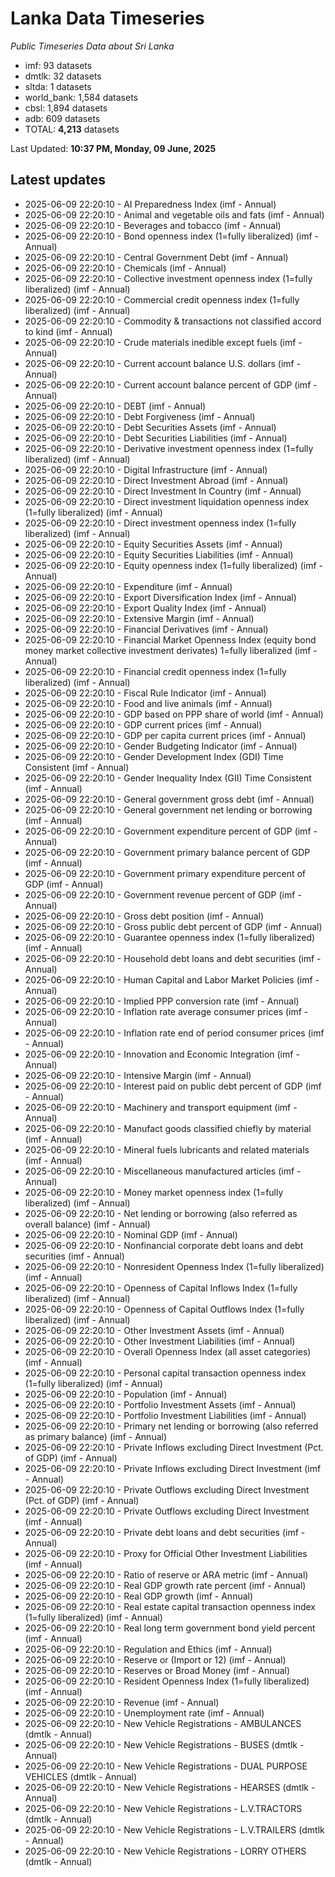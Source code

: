 # Lanka Data Timeseries
*Public Timeseries Data about Sri Lanka*

* imf: 93 datasets
* dmtlk: 32 datasets
* sltda: 1 datasets
* world_bank: 1,584 datasets
* cbsl: 1,894 datasets
* adb: 609 datasets
* TOTAL: **4,213** datasets

Last Updated: **10:37 PM, Monday, 09 June, 2025**

## Latest updates

* 2025-06-09 22:20:10 - AI Preparedness Index (imf - Annual)
* 2025-06-09 22:20:10 - Animal and vegetable oils and fats (imf - Annual)
* 2025-06-09 22:20:10 - Beverages and tobacco (imf - Annual)
* 2025-06-09 22:20:10 - Bond openness index (1=fully liberalized) (imf - Annual)
* 2025-06-09 22:20:10 - Central Government Debt (imf - Annual)
* 2025-06-09 22:20:10 - Chemicals (imf - Annual)
* 2025-06-09 22:20:10 - Collective investment openness index (1=fully liberalized) (imf - Annual)
* 2025-06-09 22:20:10 - Commercial credit openness index (1=fully liberalized) (imf - Annual)
* 2025-06-09 22:20:10 - Commodity & transactions not classified accord to kind (imf - Annual)
* 2025-06-09 22:20:10 - Crude materials inedible except fuels (imf - Annual)
* 2025-06-09 22:20:10 - Current account balance U.S. dollars (imf - Annual)
* 2025-06-09 22:20:10 - Current account balance percent of GDP (imf - Annual)
* 2025-06-09 22:20:10 - DEBT (imf - Annual)
* 2025-06-09 22:20:10 - Debt Forgiveness (imf - Annual)
* 2025-06-09 22:20:10 - Debt Securities Assets (imf - Annual)
* 2025-06-09 22:20:10 - Debt Securities Liabilities (imf - Annual)
* 2025-06-09 22:20:10 - Derivative investment openness index (1=fully liberalized) (imf - Annual)
* 2025-06-09 22:20:10 - Digital Infrastructure (imf - Annual)
* 2025-06-09 22:20:10 - Direct Investment Abroad (imf - Annual)
* 2025-06-09 22:20:10 - Direct Investment In Country (imf - Annual)
* 2025-06-09 22:20:10 - Direct investment liquidation openness index (1=fully liberalized) (imf - Annual)
* 2025-06-09 22:20:10 - Direct investment openness index (1=fully liberalized) (imf - Annual)
* 2025-06-09 22:20:10 - Equity Securities Assets (imf - Annual)
* 2025-06-09 22:20:10 - Equity Securities Liabilities (imf - Annual)
* 2025-06-09 22:20:10 - Equity openness index (1=fully liberalized) (imf - Annual)
* 2025-06-09 22:20:10 - Expenditure (imf - Annual)
* 2025-06-09 22:20:10 - Export Diversification Index (imf - Annual)
* 2025-06-09 22:20:10 - Export Quality Index (imf - Annual)
* 2025-06-09 22:20:10 - Extensive Margin (imf - Annual)
* 2025-06-09 22:20:10 - Financial Derivatives (imf - Annual)
* 2025-06-09 22:20:10 - Financial Market Openness Index (equity bond money market collective investment derivates) 1=fully liberalized (imf - Annual)
* 2025-06-09 22:20:10 - Financial credit openness index (1=fully liberalized) (imf - Annual)
* 2025-06-09 22:20:10 - Fiscal Rule Indicator (imf - Annual)
* 2025-06-09 22:20:10 - Food and live animals (imf - Annual)
* 2025-06-09 22:20:10 - GDP based on PPP share of world (imf - Annual)
* 2025-06-09 22:20:10 - GDP current prices (imf - Annual)
* 2025-06-09 22:20:10 - GDP per capita current prices (imf - Annual)
* 2025-06-09 22:20:10 - Gender Budgeting Indicator (imf - Annual)
* 2025-06-09 22:20:10 - Gender Development Index (GDI) Time Consistent (imf - Annual)
* 2025-06-09 22:20:10 - Gender Inequality Index (GII) Time Consistent (imf - Annual)
* 2025-06-09 22:20:10 - General government gross debt (imf - Annual)
* 2025-06-09 22:20:10 - General government net lending or borrowing (imf - Annual)
* 2025-06-09 22:20:10 - Government expenditure percent of GDP (imf - Annual)
* 2025-06-09 22:20:10 - Government primary balance percent of GDP (imf - Annual)
* 2025-06-09 22:20:10 - Government primary expenditure percent of GDP (imf - Annual)
* 2025-06-09 22:20:10 - Government revenue percent of GDP (imf - Annual)
* 2025-06-09 22:20:10 - Gross debt position (imf - Annual)
* 2025-06-09 22:20:10 - Gross public debt percent of GDP (imf - Annual)
* 2025-06-09 22:20:10 - Guarantee openness index (1=fully liberalized) (imf - Annual)
* 2025-06-09 22:20:10 - Household debt loans and debt securities (imf - Annual)
* 2025-06-09 22:20:10 - Human Capital and Labor Market Policies (imf - Annual)
* 2025-06-09 22:20:10 - Implied PPP conversion rate (imf - Annual)
* 2025-06-09 22:20:10 - Inflation rate average consumer prices (imf - Annual)
* 2025-06-09 22:20:10 - Inflation rate end of period consumer prices (imf - Annual)
* 2025-06-09 22:20:10 - Innovation and Economic Integration (imf - Annual)
* 2025-06-09 22:20:10 - Intensive Margin (imf - Annual)
* 2025-06-09 22:20:10 - Interest paid on public debt percent of GDP (imf - Annual)
* 2025-06-09 22:20:10 - Machinery and transport equipment (imf - Annual)
* 2025-06-09 22:20:10 - Manufact goods classified chiefly by material (imf - Annual)
* 2025-06-09 22:20:10 - Mineral fuels lubricants and related materials (imf - Annual)
* 2025-06-09 22:20:10 - Miscellaneous manufactured articles (imf - Annual)
* 2025-06-09 22:20:10 - Money market openness index (1=fully liberalized) (imf - Annual)
* 2025-06-09 22:20:10 - Net lending or borrowing (also referred as overall balance) (imf - Annual)
* 2025-06-09 22:20:10 - Nominal GDP (imf - Annual)
* 2025-06-09 22:20:10 - Nonfinancial corporate debt loans and debt securities (imf - Annual)
* 2025-06-09 22:20:10 - Nonresident Openness Index (1=fully liberalized) (imf - Annual)
* 2025-06-09 22:20:10 - Openness of Capital Inflows Index (1=fully liberalized) (imf - Annual)
* 2025-06-09 22:20:10 - Openness of Capital Outflows Index (1=fully liberalized) (imf - Annual)
* 2025-06-09 22:20:10 - Other Investment Assets (imf - Annual)
* 2025-06-09 22:20:10 - Other Investment Liabilities (imf - Annual)
* 2025-06-09 22:20:10 - Overall Openness Index (all asset categories) (imf - Annual)
* 2025-06-09 22:20:10 - Personal capital transaction openness index (1=fully liberalized) (imf - Annual)
* 2025-06-09 22:20:10 - Population (imf - Annual)
* 2025-06-09 22:20:10 - Portfolio Investment Assets (imf - Annual)
* 2025-06-09 22:20:10 - Portfolio Investment Liabilities (imf - Annual)
* 2025-06-09 22:20:10 - Primary net lending or borrowing (also referred as primary balance) (imf - Annual)
* 2025-06-09 22:20:10 - Private Inflows excluding Direct Investment (Pct. of GDP) (imf - Annual)
* 2025-06-09 22:20:10 - Private Inflows excluding Direct Investment (imf - Annual)
* 2025-06-09 22:20:10 - Private Outflows excluding Direct Investment (Pct. of GDP) (imf - Annual)
* 2025-06-09 22:20:10 - Private Outflows excluding Direct Investment (imf - Annual)
* 2025-06-09 22:20:10 - Private debt loans and debt securities (imf - Annual)
* 2025-06-09 22:20:10 - Proxy for Official Other Investment Liabilities (imf - Annual)
* 2025-06-09 22:20:10 - Ratio of reserve or ARA metric (imf - Annual)
* 2025-06-09 22:20:10 - Real GDP growth rate percent (imf - Annual)
* 2025-06-09 22:20:10 - Real GDP growth (imf - Annual)
* 2025-06-09 22:20:10 - Real estate capital transaction openness index (1=fully liberalized) (imf - Annual)
* 2025-06-09 22:20:10 - Real long term government bond yield percent (imf - Annual)
* 2025-06-09 22:20:10 - Regulation and Ethics (imf - Annual)
* 2025-06-09 22:20:10 - Reserve or (Import or 12) (imf - Annual)
* 2025-06-09 22:20:10 - Reserves or Broad Money (imf - Annual)
* 2025-06-09 22:20:10 - Resident Openness Index (1=fully liberalized) (imf - Annual)
* 2025-06-09 22:20:10 - Revenue (imf - Annual)
* 2025-06-09 22:20:10 - Unemployment rate (imf - Annual)
* 2025-06-09 22:20:10 - New Vehicle Registrations - AMBULANCES (dmtlk - Annual)
* 2025-06-09 22:20:10 - New Vehicle Registrations - BUSES (dmtlk - Annual)
* 2025-06-09 22:20:10 - New Vehicle Registrations - DUAL PURPOSE VEHICLES (dmtlk - Annual)
* 2025-06-09 22:20:10 - New Vehicle Registrations - HEARSES (dmtlk - Annual)
* 2025-06-09 22:20:10 - New Vehicle Registrations - L.V.TRACTORS (dmtlk - Annual)
* 2025-06-09 22:20:10 - New Vehicle Registrations - L.V.TRAILERS (dmtlk - Annual)
* 2025-06-09 22:20:10 - New Vehicle Registrations - LORRY OTHERS (dmtlk - Annual)